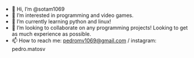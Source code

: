 - 👋 Hi, I’m @sotam1069
- 👀 I’m interested in programming and video games.
- 🌱 I’m currently learning python and linux!
- 💞️ I’m looking to collaborate on any programming projects! Looking to get as much experience as possible.
- 📫 How to reach me: pedromv1069@gmail.com / instagram: pedro.matosv

<!---
sotam1069/sotam1069 is a ✨ special ✨ repository because its `README.md` (this file) appears on your GitHub profile.
You can click the Preview link to take a look at your changes.
--->
